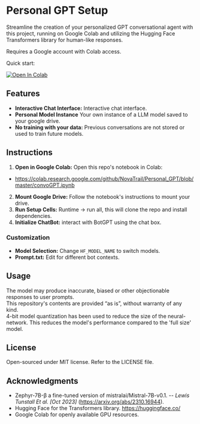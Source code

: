 # Personal GPT Setup

Streamline the creation of your personalized GPT conversational agent with this project, running on Google Colab and utilizing the Hugging Face Transformers library for human-like responses.

Requires a Google account with Colab access.

Quick start:

<a href="https://colab.research.google.com/github/NovaTrail/Personal_GPT/blob/master/convoGPT.ipynb">
  <img src="https://colab.research.google.com/assets/colab-badge.svg" alt="Open In Colab"/>
</a>

  
## Features
- **Interactive Chat Interface:** Interactive chat interface.  
- **Personal Model Instance** Your own instance of a LLM model saved to your google drive.
- **No training with your data:** Previous conversations are not stored or used to train future models.

## Instructions

1. **Open in Google Colab:** Open this repo's notebook in Colab:
- https://colab.research.google.com/github/NovaTrail/Personal_GPT/blob/master/convoGPT.ipynb
2. **Mount Google Drive:** Follow the notebook's instructions to mount your drive.
3. **Run Setup Cells:** Runtime -> run all, this will clone the repo and install dependencies.
4. **Initialize ChatBot:** interact with BotGPT using the chat box.

### Customization
- **Model Selection:** Change `HF_MODEL_NAME` to switch models.
- **Prompt.txt:** Edit for different bot contexts.

## Usage
The model may produce inaccurate, biased or other objectionable responses to user prompts.\
This repository's contents are provided “as is”, without warranty of any kind.\
4-bit model quantization has been used to reduce the size of the neural-network. This reduces the model's performance compared to the 'full size' model.

## License
Open-sourced under MIT license. Refer to the LICENSE file.

## Acknowledgments
- Zephyr-7B-β a fine-tuned version of mistralai/Mistral-7B-v0.1. -- *Lewis Tunstall Et al. [Oct 2023]* (https://arxiv.org/abs/2310.16944).
- Hugging Face for the Transformers library. https://huggingface.co/
- Google Colab for openly available GPU resources.
